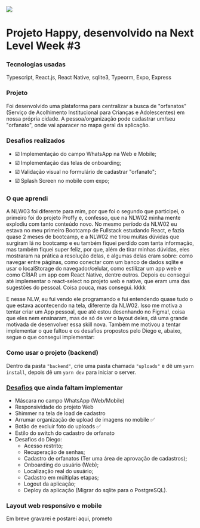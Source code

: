 <img src="readme-screens/web-screen.gif" >

# Projeto Happy, desenvolvido na Next Level Week #3

### Tecnologias usadas
Typescript, React.js, React Native, sqlite3, Typeorm, Expo, Express

### Projeto
Foi desenvolvido uma plataforma para centralizar a busca de "orfanatos" (Serviço de Acolhimento Institucional para Crianças e Adolescentes) em nossa própria cidade. A pessoa/organização pode cadastrar um/seu "orfanato", onde vai aparacer no mapa geral da aplicação.

### Desafios realizados
* :ballot_box_with_check: Implementação do campo WhatsApp na Web e Mobile;
* :ballot_box_with_check: Implementação das telas de onboarding;
* :ballot_box_with_check: Validação visual no formulário de cadastrar "orfanato";
* :ballot_box_with_check: Splash Screen no mobile com expo;

### O que aprendi
A NLW03 foi diferente para mim, por que foi o segundo que participei, o primeiro foi do projeto Proffy e, confesso, que na NLW02 minha mente explodiu com tanto conteúdo novo. No mesmo período da NLW02 eu estava no meu primeiro Bootcamp de Fullstack estudando React, e fazia quase 2 meses de bootcamp, e a NLW02 me tirou muitas dúvidas que surgiram lá no bootcamp e eu também fiquei perdido com tanta informação, mas também fiquei super feliz, por que, além de tirar minhas dúvidas, eles mostraram na prática a resolução delas, e algumas delas eram sobre: como navegar entre páginas, como conectar com um banco de dados sqlite e usar o localStorage do navegador/celular, como estilizar um app web e como CRIAR um app com React Native, dentre outros. Depois eu consegui até implementar o react-select no projeto web e native, que eram uma das sugestões do pessoal. Coisa pouca, mas consegui. kkkk

E nesse NLW, eu fui vendo ele programando e fui entendendo quase tudo o que estava acontecendo na tela, diferente da NLW02. Isso me motiva a tentar criar um App pessoal, que até estou desenhando no Figma!, coisa que eles nem ensinaram, mas de só de ver o layout deles, dá uma grande motivada de desenvolver essa skill nova. Também me motivou a tentar implementar o que faltou e os desafios propostos pelo Diego e, abaixo, segue o que consegui implementar:

### Como usar o projeto (backend)
Dentro da pasta `"backend"`, crie uma pasta chamada `"uploads"` e dê um `yarn install`, depois dê um `yarn dev` para iniciar o server.

### [Desafios](https://github.com/rocketseat-education/nlw-03-omnistack) que ainda faltam implementar
* Máscara no campo WhatsApp (Web/Mobile)
* Responsividade do projeto Web
* Shimmer na tela de load de cadastro
* Arrumar organização de upload de imagens no mobile :white_check_mark:
* Botão de excluir foto do uploads :white_check_mark:
* Estilo do switch do cadastro de orfanato
* Desafios do Diego:
  * Acesso restrito;
  * Recuperação de senhas;
  * Cadastro de orfanatos (Ter uma área de aprovação de cadastros);
  * Onboarding do usuário (Web);
  * Localização real do usuário;
  * Cadastro em múltiplas etapas;
  * Logout da aplicação;
  * Deploy da aplicação (Migrar do sqlite para o PostgreSQL).

### Layout web responsivo e mobile
Em breve gravarei e postarei aqui, prometo
